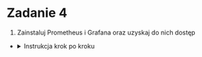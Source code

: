 # Zadanie 4


1. Zainstaluj Prometheus i Grafana oraz uzyskaj do nich dostęp
- <details>
  <summary>Instrukcja krok po kroku</summary>

  1. **Zainstaluj Prometheus i Grafana za pomocą Helm:**

      ```bash
      helm repo add prometheus-community https://prometheus-community.github.io/helm-charts
      helm repo update
      helm install kube-prometheus prometheus-community/kube-prometheus-stack
      ```

  2. **Uzyskaj dostęp do Grafana:**
    - Sprawdź status instalacji:
      ```bash
      kubectl get pods -n default
      ```
    - Uzyskaj dane logowania do Grafana:
      ```bash
      kubectl get secret --namespace default kube-prometheus-stack-grafana -o jsonpath="{.data.admin-password}" | base64 --decode
      ```
    - Uruchom tunel do Grafana:
      ```bash
      kubectl port-forward svc/kube-prometheus-stack-grafana 3000:80 -n default
      ```
    - Otwórz przeglądarkę i przejdź do `http://localhost:3000`.
</details>